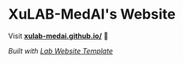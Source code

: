 
# XuLAB-MedAI's Website

Visit **[xulab-medai.github.io/](https://xulab-medai.github.io/)** 🚀

_Built with [Lab Website Template](https://greene-lab.gitbook.io/lab-website-template-docs)_